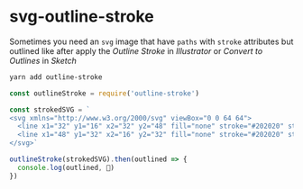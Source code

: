 # svg-outline-stroke

Sometimes you need an `svg` image that have `paths` with `stroke` attributes but
outlined like after apply the _Outline Stroke_ in _Illustrator_ or _Convert to
Outlines_ in _Sketch_

```zsh
yarn add outline-stroke
```

```js
const outlineStroke = require('outline-stroke')

const strokedSVG = `
<svg xmlns="http://www.w3.org/2000/svg" viewBox="0 0 64 64">
  <line x1="32" y1="16" x2="32" y2="48" fill="none" stroke="#202020" stroke-miterlimit="10" stroke-width="2"/>
  <line x1="48" y1="32" x2="16" y2="32" fill="none" stroke="#202020" stroke-miterlimit="10" stroke-width="2"/>
</svg>`

outlineStroke(strokedSVG).then(outlined => {
  console.log(outlined, 🎉)
})

```
